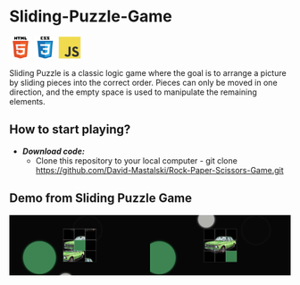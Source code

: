 # Sliding-Puzzle-Game

<p>
  <img src="https://raw.githubusercontent.com/devicons/devicon/master/icons/html5/html5-original-wordmark.svg" alt="html5" width="40" height="40""/>
  <img src="https://raw.githubusercontent.com/devicons/devicon/master/icons/css3/css3-original-wordmark.svg" alt="css3" width="40" height="40"/>
  <img src="https://raw.githubusercontent.com/devicons/devicon/master/icons/javascript/javascript-original.svg" alt="javascript" width="40" height="40"/>
</p>

Sliding Puzzle is a classic logic game where the goal is to arrange a picture by sliding pieces into the correct order. Pieces can only be moved in one direction, and the empty space is used to manipulate the remaining elements.

## How to start playing? 
- _**Download code:**_
  - Clone this repository to your local computer - git clone https://github.com/David-Mastalski/Rock-Paper-Scissors-Game.git
 
 ## Demo from Sliding Puzzle Game
<img align="left" src="https://github.com/David-Mastalski/Sliding-Puzzle-Game/blob/main/demo/demo1.png" alt="Sliding-Puzzle-Game Demo" width="50%">
<img align="right" src="https://github.com/David-Mastalski/Sliding-Puzzle-Game/blob/main/demo/demo2.png" alt="Sliding-Puzzle-Game Demo" width="50%">


